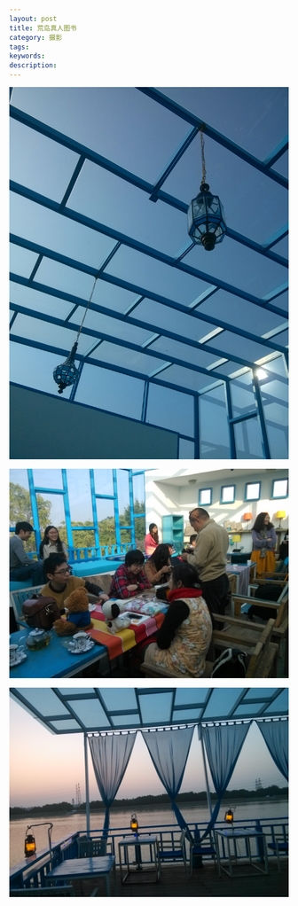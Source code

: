 ```yaml
---
layout: post
title: 荒岛真人图书
category: 摄影
tags: 
keywords: 
description: 
---
```


![Alt text](/public/img/photography/huangdao/1.jpg)

![Alt text](/public/img/photography/huangdao/2.jpg)

![Alt text](/public/img/photography/huangdao/3.jpg)
